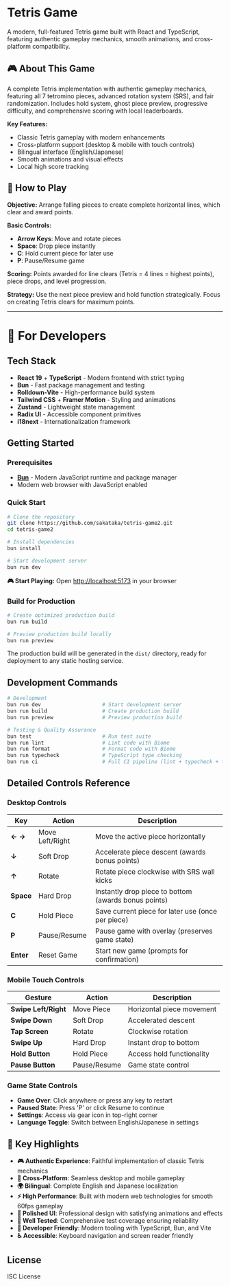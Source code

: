 # Tetris Game

A modern, full-featured Tetris game built with React and TypeScript, featuring authentic gameplay mechanics, smooth animations, and cross-platform compatibility.

## 🎮 About This Game

A complete Tetris implementation with authentic gameplay mechanics, featuring all 7 tetromino pieces, advanced rotation system (SRS), and fair randomization. Includes hold system, ghost piece preview, progressive difficulty, and comprehensive scoring with local leaderboards.

**Key Features:**
- Classic Tetris gameplay with modern enhancements
- Cross-platform support (desktop & mobile with touch controls)
- Bilingual interface (English/Japanese)
- Smooth animations and visual effects
- Local high score tracking

## 🎯 How to Play

**Objective:** Arrange falling pieces to create complete horizontal lines, which clear and award points.

**Basic Controls:**
- **Arrow Keys**: Move and rotate pieces
- **Space**: Drop piece instantly
- **C**: Hold current piece for later use
- **P**: Pause/Resume game

**Scoring:** Points awarded for line clears (Tetris = 4 lines = highest points), piece drops, and level progression.

**Strategy:** Use the next piece preview and hold function strategically. Focus on creating Tetris clears for maximum points.

---

# 🔧 For Developers

## Tech Stack

- **React 19** + **TypeScript** - Modern frontend with strict typing
- **Bun** - Fast package management and testing
- **Rolldown-Vite** - High-performance build system
- **Tailwind CSS** + **Framer Motion** - Styling and animations
- **Zustand** - Lightweight state management
- **Radix UI** - Accessible component primitives
- **i18next** - Internationalization framework

## Getting Started

### Prerequisites
- **[Bun](https://bun.sh/docs/installation)** - Modern JavaScript runtime and package manager
- Modern web browser with JavaScript enabled

### Quick Start
```bash
# Clone the repository
git clone https://github.com/sakataka/tetris-game2.git
cd tetris-game2

# Install dependencies
bun install

# Start development server
bun run dev
```

**🎮 Start Playing:** Open [http://localhost:5173](http://localhost:5173) in your browser

### Build for Production
```bash
# Create optimized production build
bun run build

# Preview production build locally
bun run preview
```

The production build will be generated in the `dist/` directory, ready for deployment to any static hosting service.

## Development Commands

```bash
# Development
bun run dev                    # Start development server
bun run build                  # Create production build
bun run preview                # Preview production build

# Testing & Quality Assurance
bun test                       # Run test suite
bun run lint                   # Lint code with Biome
bun run format                 # Format code with Biome
bun run typecheck              # TypeScript type checking
bun run ci                     # Full CI pipeline (lint + typecheck + test + build)
```

## Detailed Controls Reference

### Desktop Controls
| Key | Action | Description |
|-----|--------|-------------|
| **← →** | Move Left/Right | Move the active piece horizontally |
| **↓** | Soft Drop | Accelerate piece descent (awards bonus points) |
| **↑** | Rotate | Rotate piece clockwise with SRS wall kicks |
| **Space** | Hard Drop | Instantly drop piece to bottom (awards bonus points) |
| **C** | Hold Piece | Save current piece for later use (once per piece) |
| **P** | Pause/Resume | Pause game with overlay (preserves game state) |
| **Enter** | Reset Game | Start new game (prompts for confirmation) |

### Mobile Touch Controls
| Gesture | Action | Description |
|---------|--------|-------------|
| **Swipe Left/Right** | Move Piece | Horizontal piece movement |
| **Swipe Down** | Soft Drop | Accelerated descent |
| **Tap Screen** | Rotate | Clockwise rotation |
| **Swipe Up** | Hard Drop | Instant drop to bottom |
| **Hold Button** | Hold Piece | Access hold functionality |
| **Pause Button** | Pause/Resume | Game state control |

### Game State Controls
- **Game Over**: Click anywhere or press any key to restart
- **Paused State**: Press 'P' or click Resume to continue
- **Settings**: Access via gear icon in top-right corner
- **Language Toggle**: Switch between English/Japanese in settings

## 🌟 Key Highlights

- **🎮 Authentic Experience**: Faithful implementation of classic Tetris mechanics
- **📱 Cross-Platform**: Seamless desktop and mobile gameplay
- **🌍 Bilingual**: Complete English and Japanese localization
- **⚡ High Performance**: Built with modern web technologies for smooth 60fps gameplay
- **🎨 Polished UI**: Professional design with satisfying animations and effects
- **🧪 Well Tested**: Comprehensive test coverage ensuring reliability
- **🔧 Developer Friendly**: Modern tooling with TypeScript, Bun, and Vite
- **♿ Accessible**: Keyboard navigation and screen reader friendly

## License

ISC License